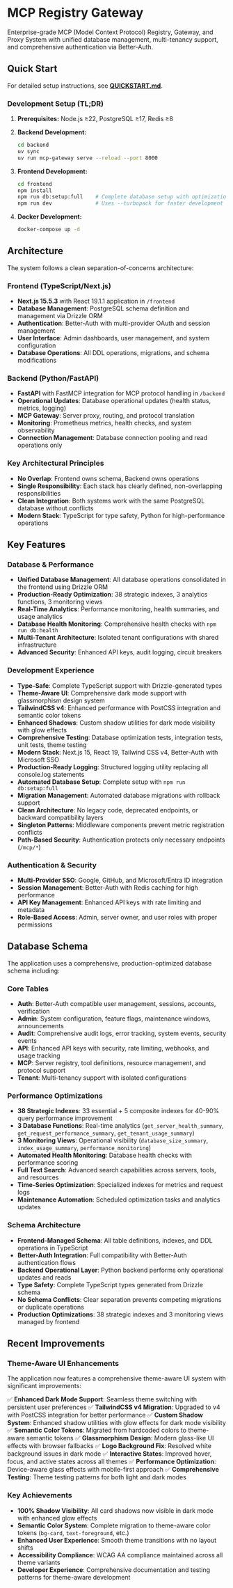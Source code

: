 # MCP Registry Gateway

Enterprise-grade MCP (Model Context Protocol) Registry, Gateway, and Proxy System with unified database management, multi-tenancy support, and comprehensive authentication via Better-Auth.

## Quick Start

For detailed setup instructions, see **[QUICKSTART.md](./QUICKSTART.md)**.

### Development Setup (TL;DR)

1. **Prerequisites:** Node.js ≥22, PostgreSQL ≥17, Redis ≥8

2. **Backend Development:**
   ```bash
   cd backend
   uv sync
   uv run mcp-gateway serve --reload --port 8000
   ```

3. **Frontend Development:**
   ```bash
   cd frontend
   npm install
   npm run db:setup:full    # Complete database setup with optimizations
   npm run dev              # Uses --turbopack for faster development
   ```

4. **Docker Development:**
   ```bash
   docker-compose up -d
   ```

## Architecture

The system follows a clean separation-of-concerns architecture:

### Frontend (TypeScript/Next.js)
- **Next.js 15.5.3** with React 19.1.1 application in `/frontend`
- **Database Management**: PostgreSQL schema definition and management via Drizzle ORM
- **Authentication**: Better-Auth with multi-provider OAuth and session management
- **User Interface**: Admin dashboards, user management, and system configuration
- **Database Operations**: All DDL operations, migrations, and schema modifications

### Backend (Python/FastAPI)
- **FastAPI** with FastMCP integration for MCP protocol handling in `/backend`
- **Operational Updates**: Database operational updates (health status, metrics, logging)
- **MCP Gateway**: Server proxy, routing, and protocol translation
- **Monitoring**: Prometheus metrics, health checks, and system observability
- **Connection Management**: Database connection pooling and read operations only

### Key Architectural Principles
- **No Overlap**: Frontend owns schema, Backend owns operations
- **Single Responsibility**: Each stack has clearly defined, non-overlapping responsibilities
- **Clean Integration**: Both systems work with the same PostgreSQL database without conflicts
- **Modern Stack**: TypeScript for type safety, Python for high-performance operations

## Key Features

### Database & Performance
- **Unified Database Management**: All database operations consolidated in the frontend using Drizzle ORM
- **Production-Ready Optimization**: 38 strategic indexes, 3 analytics functions, 3 monitoring views
- **Real-Time Analytics**: Performance monitoring, health summaries, and usage analytics
- **Database Health Monitoring**: Comprehensive health checks with `npm run db:health`
- **Multi-Tenant Architecture**: Isolated tenant configurations with shared infrastructure
- **Advanced Security**: Enhanced API keys, audit logging, circuit breakers

### Development Experience
- **Type-Safe**: Complete TypeScript support with Drizzle-generated types
- **Theme-Aware UI**: Comprehensive dark mode support with glassmorphism design system
- **TailwindCSS v4**: Enhanced performance with PostCSS integration and semantic color tokens
- **Enhanced Shadows**: Custom shadow utilities for dark mode visibility with glow effects
- **Comprehensive Testing**: Database optimization tests, integration tests, unit tests, theme testing
- **Modern Stack**: Next.js 15, React 19, Tailwind CSS v4, Better-Auth with Microsoft SSO
- **Production-Ready Logging**: Structured logging utility replacing all console.log statements
- **Automated Database Setup**: Complete setup with `npm run db:setup:full`
- **Migration Management**: Automated database migrations with rollback support
- **Clean Architecture**: No legacy code, deprecated endpoints, or backward compatibility layers
- **Singleton Patterns**: Middleware components prevent metric registration conflicts
- **Path-Based Security**: Authentication protects only necessary endpoints (`/mcp/*`)

### Authentication & Security
- **Multi-Provider SSO**: Google, GitHub, and Microsoft/Entra ID integration
- **Session Management**: Better-Auth with Redis caching for high performance
- **API Key Management**: Enhanced API keys with rate limiting and metadata
- **Role-Based Access**: Admin, server owner, and user roles with proper permissions

## Database Schema

The application uses a comprehensive, production-optimized database schema including:

### Core Tables
- **Auth**: Better-Auth compatible user management, sessions, accounts, verification
- **Admin**: System configuration, feature flags, maintenance windows, announcements
- **Audit**: Comprehensive audit logs, error tracking, system events, security events
- **API**: Enhanced API keys with security, rate limiting, webhooks, and usage tracking
- **MCP**: Server registry, tool definitions, resource management, and protocol support
- **Tenant**: Multi-tenancy support with isolated configurations

### Performance Optimizations
- **38 Strategic Indexes**: 33 essential + 5 composite indexes for 40-90% query performance improvement
- **3 Database Functions**: Real-time analytics (`get_server_health_summary`, `get_request_performance_summary`, `get_tenant_usage_summary`)
- **3 Monitoring Views**: Operational visibility (`database_size_summary`, `index_usage_summary`, `performance_monitoring`)
- **Automated Health Monitoring**: Database health checks with performance scoring
- **Full Text Search**: Advanced search capabilities across servers, tools, and resources
- **Time-Series Optimization**: Specialized indexes for metrics and request logs
- **Maintenance Automation**: Scheduled optimization tasks and analytics updates

### Schema Architecture
- **Frontend-Managed Schema**: All table definitions, indexes, and DDL operations in TypeScript
- **Better-Auth Integration**: Full compatibility with Better-Auth authentication flows
- **Backend Operational Layer**: Python backend performs only operational updates and reads
- **Type Safety**: Complete TypeScript types generated from Drizzle schema
- **No Schema Conflicts**: Clear separation prevents competing migrations or duplicate operations
- **Production Optimizations**: 38 strategic indexes and 3 monitoring views managed by frontend

## Recent Improvements

### Theme-Aware UI Enhancements
The application now features a comprehensive theme-aware UI system with significant improvements:

✅ **Enhanced Dark Mode Support**: Seamless theme switching with persistent user preferences
✅ **TailwindCSS v4 Migration**: Upgraded to v4 with PostCSS integration for better performance
✅ **Custom Shadow System**: Enhanced shadow utilities with glow effects for dark mode visibility
✅ **Semantic Color Tokens**: Migrated from hardcoded colors to theme-aware semantic tokens
✅ **Glassmorphism Design**: Modern glass-like UI effects with browser fallbacks
✅ **Logo Background Fix**: Resolved white background issues in dark mode
✅ **Interactive States**: Improved hover, focus, and active states across all themes
✅ **Performance Optimization**: Device-aware glass effects with mobile-first approach
✅ **Comprehensive Testing**: Theme testing patterns for both light and dark modes

### Key Achievements
- **100% Shadow Visibility**: All card shadows now visible in dark mode with enhanced glow effects
- **Semantic Color System**: Complete migration to theme-aware color tokens (`bg-card`, `text-foreground`, etc.)
- **Enhanced User Experience**: Smooth theme transitions with no layout shifts
- **Accessibility Compliance**: WCAG AA compliance maintained across all theme variants
- **Developer Experience**: Comprehensive documentation and testing patterns for theme-aware development
